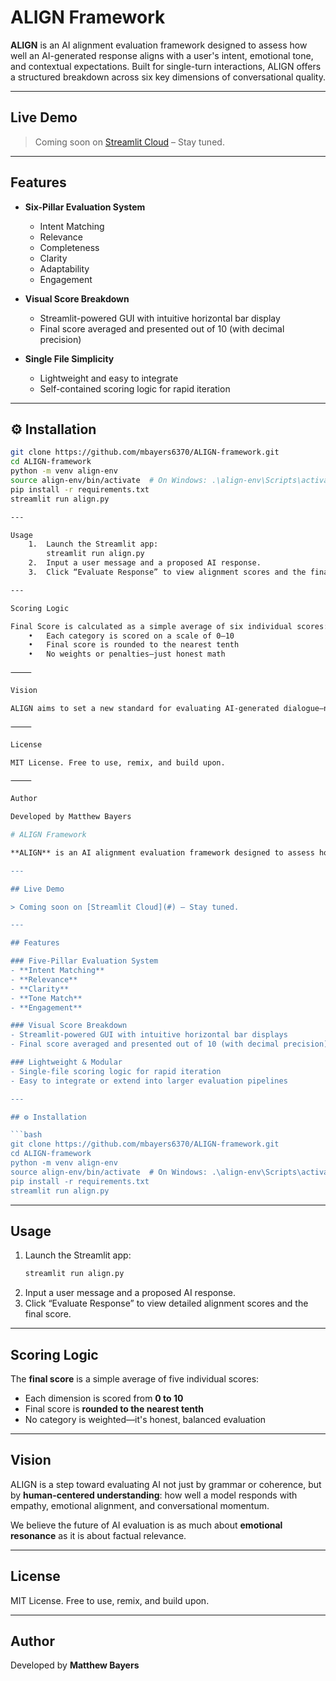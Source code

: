 # ALIGN Framework

**ALIGN** is an AI alignment evaluation framework designed to assess how well an AI-generated response aligns with a user's intent, emotional tone, and contextual expectations. Built for single-turn interactions, ALIGN offers a structured breakdown across six key dimensions of conversational quality.

---

## Live Demo

> Coming soon on [Streamlit Cloud](#) – Stay tuned.

---

## Features

- **Six-Pillar Evaluation System**
  - Intent Matching
  - Relevance
  - Completeness
  - Clarity
  - Adaptability
  - Engagement

- **Visual Score Breakdown**
  - Streamlit-powered GUI with intuitive horizontal bar display
  - Final score averaged and presented out of 10 (with decimal precision)

- **Single File Simplicity**
  - Lightweight and easy to integrate
  - Self-contained scoring logic for rapid iteration

---

## ⚙ Installation

```bash
git clone https://github.com/mbayers6370/ALIGN-framework.git
cd ALIGN-framework
python -m venv align-env
source align-env/bin/activate  # On Windows: .\align-env\Scripts\activate
pip install -r requirements.txt
streamlit run align.py

---

Usage
	1.	Launch the Streamlit app:
		streamlit run align.py
	2.	Input a user message and a proposed AI response.
	3.	Click “Evaluate Response” to view alignment scores and the final score.

---

Scoring Logic

Final Score is calculated as a simple average of six individual scores:
	•	Each category is scored on a scale of 0–10
	•	Final score is rounded to the nearest tenth
	•	No weights or penalties—just honest math

⸻

Vision

ALIGN aims to set a new standard for evaluating AI-generated dialogue—not just by fluency, but by empathy, relevance, and intent. It’s a first step toward emotionally intelligent AI evaluation.

⸻

License

MIT License. Free to use, remix, and build upon.

⸻

Author

Developed by Matthew Bayers

# ALIGN Framework

**ALIGN** is an AI alignment evaluation framework designed to assess how well an AI-generated response aligns with a user's intent, emotional tone, and contextual expectations. Built for single-turn interactions, ALIGN offers a structured breakdown across five core dimensions of conversational quality.

---

## Live Demo

> Coming soon on [Streamlit Cloud](#) – Stay tuned.

---

## Features

### Five-Pillar Evaluation System
- **Intent Matching**
- **Relevance**
- **Clarity**
- **Tone Match**
- **Engagement**

### Visual Score Breakdown
- Streamlit-powered GUI with intuitive horizontal bar displays
- Final score averaged and presented out of 10 (with decimal precision)

### Lightweight & Modular
- Single-file scoring logic for rapid iteration
- Easy to integrate or extend into larger evaluation pipelines

---

## ⚙ Installation

```bash
git clone https://github.com/mbayers6370/ALIGN-framework.git
cd ALIGN-framework
python -m venv align-env
source align-env/bin/activate  # On Windows: .\align-env\Scripts\activate
pip install -r requirements.txt
streamlit run align.py
```

---

## Usage

1. Launch the Streamlit app:
    ```bash
    streamlit run align.py
    ```
2. Input a user message and a proposed AI response.
3. Click “Evaluate Response” to view detailed alignment scores and the final score.

---

## Scoring Logic

The **final score** is a simple average of five individual scores:
- Each dimension is scored from **0 to 10**
- Final score is **rounded to the nearest tenth**
- No category is weighted—it's honest, balanced evaluation

---

## Vision

ALIGN is a step toward evaluating AI not just by grammar or coherence, but by **human-centered understanding**: how well a model responds with empathy, emotional alignment, and conversational momentum.

We believe the future of AI evaluation is as much about **emotional resonance** as it is about factual relevance.

---

## License

MIT License. Free to use, remix, and build upon.

---

## Author

Developed by **Matthew Bayers**